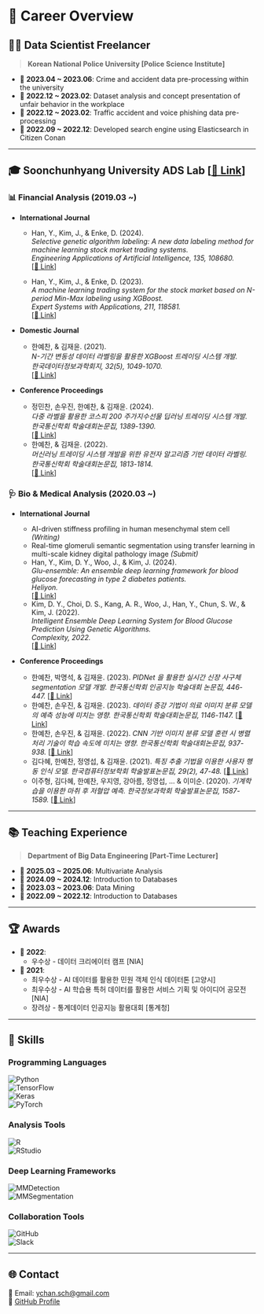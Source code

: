 # 🌟 **Career Overview**

## 👨‍💻 **Data Scientist Freelancer**
> **Korean National Police University [Police Science Institute]**
- 📅 **2023.04 ~ 2023.06**: Crime and accident data pre-processing within the university  
- 📅 **2022.12 ~ 2023.02**: Dataset analysis and concept presentation of unfair behavior in the workplace  
- 📅 **2022.12 ~ 2023.02**: Traffic accident and voice phishing data pre-processing  
- 📅 **2022.09 ~ 2022.12**: Developed search engine using Elasticsearch in Citizen Conan  

---

## 🎓 **Soonchunhyang University ADS Lab [[🔗 Link](https://sites.google.com/view/sch-ads-lab/home?authuser=0)]**
### 📊 **Financial Analysis (2019.03 ~)**  
- **International Journal**  
  - Han, Y., Kim, J., & Enke, D. (2024).  
    *Selective genetic algorithm labeling: A new data labeling method for machine learning stock market trading systems.*  
    *Engineering Applications of Artificial Intelligence, 135, 108680.*  
    [[🔗 Link](https://scholar.google.co.kr/citations?view_op=view_citation&hl=ko&user=B_DD9tUAAAAJ&sortby=pubdate&citation_for_view=B_DD9tUAAAAJ:LkGwnXOMwfcC)]  

  - Han, Y., Kim, J., & Enke, D. (2023).  
    *A machine learning trading system for the stock market based on N-period Min-Max labeling using XGBoost.*  
    *Expert Systems with Applications, 211, 118581.*  
    [[🔗 Link](https://scholar.google.co.kr/citations?view_op=view_citation&hl=ko&user=B_DD9tUAAAAJ&citation_for_view=B_DD9tUAAAAJ:2osOgNQ5qMEC)]  

- **Domestic Journal**  
  - 한예찬, & 김재윤. (2021).  
    *N-기간 변동성 데이터 라벨링을 활용한 XGBoost 트레이딩 시스템 개발.*  
    *한국데이터정보과학회지, 32(5), 1049-1070.*  
    [[🔗 Link](https://scholar.google.co.kr/citations?view_op=view_citation&hl=ko&user=B_DD9tUAAAAJ&citation_for_view=B_DD9tUAAAAJ:Tyk-4Ss8FVUC)]  

- **Conference Proceedings**  
  - 정민찬, 손우진, 한예찬, & 김재윤. (2024).  
    *다중 라벨을 활용한 코스피 200 주가지수선물 딥러닝 트레이딩 시스템 개발.*  
    *한국통신학회 학술대회논문집, 1389-1390.*  
    [[🔗 Link](https://scholar.google.co.kr/citations?view_op=view_citation&hl=ko&user=B_DD9tUAAAAJ:roLk4NBRz8UC)]  
  - 한예찬, & 김재윤. (2022).  
    *머신러닝 트레이딩 시스템 개발을 위한 유전자 알고리즘 기반 데이터 라벨링.*  
    *한국통신학회 학술대회논문집, 1813-1814.*  
    [[🔗 Link](https://scholar.google.co.kr/citations?view_op=view_citation&hl=ko&user=B_DD9tUAAAAJ:UeHWp8X0CEIC)]  

### 🩺 **Bio & Medical Analysis (2020.03 ~)**  
- **International Journal**  
  - AI-driven stiffness profiling in human mesenchymal stem cell *(Writing)*  
  - Real-time glomeruli semantic segmentation using transfer learning in multi-scale kidney digital pathology image *(Submit)*  
  - Han, Y., Kim, D. Y., Woo, J., & Kim, J. (2024).  
    *Glu-ensemble: An ensemble deep learning framework for blood glucose forecasting in type 2 diabetes patients.*  
    *Heliyon.*  
    [[🔗 Link](https://scholar.google.co.kr/citations?view_op=view_citation&hl=ko&user=B_DD9tUAAAAJ&citation_for_view=B_DD9tUAAAAJ:_FxGoFyzp5QC)]  
  - Kim, D. Y., Choi, D. S., Kang, A. R., Woo, J., Han, Y., Chun, S. W., & Kim, J. (2022).  
    *Intelligent Ensemble Deep Learning System for Blood Glucose Prediction Using Genetic Algorithms.*  
    *Complexity, 2022.*  
    [[🔗 Link](https://scholar.google.co.kr/citations?view_op=view_citation&hl=ko&user=B_DD9tUAAAAJ&citation_for_view=B_DD9tUAAAAJ:Y0pCki6q_DkC)]  

- **Conference Proceedings**
  - 한예찬, 박명석, & 김재윤. (2023).
    *PIDNet 을 활용한 실시간 신장 사구체 segmentation 모델 개발.*
    *한국통신학회 인공지능 학술대회 논문집, 446-447.*
    [[🔗 Link](https://scholar.google.co.kr/citations?view_op=view_citation&hl=ko&user=B_DD9tUAAAAJ&citation_for_view=B_DD9tUAAAAJ:WF5omc3nYNoC)]
  - 한예찬, 손우진, & 김재윤. (2023).
    *데이터 증강 기법이 의료 이미지 분류 모델의 예측 성능에 미치는 영향.*
    *한국통신학회 학술대회논문집, 1146-1147.*
    [[🔗 Link](https://scholar.google.co.kr/citations?view_op=view_citation&hl=ko&user=B_DD9tUAAAAJ&sortby=pubdate&citation_for_view=B_DD9tUAAAAJ:YsMSGLbcyi4C)]
  - 한예찬, 손우진, & 김재윤. (2022).
    *CNN 기반 이미지 분류 모델 훈련 시 병렬 처리 기술이 학습 속도에 미치는 영향.*
    *한국통신학회 학술대회논문집, 937-938.*
    [[🔗 Link](https://scholar.google.co.kr/citations?view_op=view_citation&hl=ko&user=B_DD9tUAAAAJ&citation_for_view=B_DD9tUAAAAJ:W7OEmFMy1HYC)]
  - 김다혜, 한예찬, 정영섭, & 김재윤. (2021).
    *특징 추출 기법을 이용한 사용자 행동 인식 모델.*
    *한국컴퓨터정보학회 학술발표논문집, 29(2), 47-48.*
    [[🔗 Link](https://scholar.google.co.kr/citations?view_op=view_citation&hl=ko&user=B_DD9tUAAAAJ&citation_for_view=B_DD9tUAAAAJ:IjCSPb-OGe4C)]
  - 이주형, 김다혜, 한예찬, 우지영, 강아름, 정영섭, ... & 이미순. (2020).
    *기계학습을 이용한 마취 후 저혈압 예측.*
    *한국정보과학회 학술발표논문집, 1587-1589.*
    [[🔗 Link](https://scholar.google.co.kr/citations?view_op=view_citation&hl=ko&user=B_DD9tUAAAAJ&citation_for_view=B_DD9tUAAAAJ:u5HHmVD_uO8C)]
 
---

## 📚 **Teaching Experience**
> **Department of Big Data Engineering [Part-Time Lecturer]**  
- 📅 **2025.03 ~ 2025.06**: Multivariate Analysis  
- 📅 **2024.09 ~ 2024.12**: Introduction to Databases  
- 📅 **2023.03 ~ 2023.06**: Data Mining  
- 📅 **2022.09 ~ 2022.12**: Introduction to Databases  

---

## 🏆 **Awards**
- 🥇 **2022**:
  - 우수상 - 데이터 크리에이터 캠프 [NIA]  
- 🥇 **2021**:  
  - 최우수상 - AI 데이터를 활용한 민원 객체 인식 데이터톤 [고양시]  
  - 최우수상 - AI 학습용 특허 데이터를 활용한 서비스 기획 및 아이디어 공모전 [NIA]  
  - 장려상 - 통계데이터 인공지능 활용대회 [통계청]  

---

## 🚀 **Skills**

### **Programming Languages**  
![Python](https://img.shields.io/badge/Python-3776AB?style=for-the-badge&logo=Python&logoColor=white)  
![TensorFlow](https://img.shields.io/badge/TensorFlow-FF6F00?style=for-the-badge&logo=TensorFlow&logoColor=white)  
![Keras](https://img.shields.io/badge/Keras-D00000?style=for-the-badge&logo=Keras&logoColor=white)  
![PyTorch](https://img.shields.io/badge/PyTorch-EE4C2C?style=for-the-badge&logo=PyTorch&logoColor=white)  

### **Analysis Tools**  
![R](https://img.shields.io/badge/R-276DC3?style=for-the-badge&logo=R&logoColor=white)  
![RStudio](https://img.shields.io/badge/RStudio-75AADB?style=for-the-badge&logo=RStudio&logoColor=white)  

### **Deep Learning Frameworks**  
![MMDetection](https://img.shields.io/badge/MMDetection-008FC7?style=for-the-badge&logo=github&logoColor=white)  
![MMSegmentation](https://img.shields.io/badge/MMSegmentation-008FC7?style=for-the-badge&logo=github&logoColor=white)  

### **Collaboration Tools**  
![GitHub](https://img.shields.io/badge/GitHub-181717?style=for-the-badge&logo=GitHub&logoColor=white)  
![Slack](https://img.shields.io/badge/Slack-4A154B?style=for-the-badge&logo=Slack&logoColor=white)  

---

## 🌐 **Contact**
📧 Email: ychan.sch@gmail.com  
🔗 [GitHub Profile](https://github.com/SCH-YcHan)  
